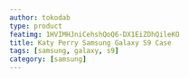 ```yaml
---
author: tokodab
type: product
featimg: 1HVIMHJniCehshQoQ6-DX1EiZDhQileKO
title: Katy Perry Samsung Galaxy S9 Case
tags: [samsung, galaxy, s9]
category: [samsung]
---
```

